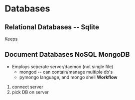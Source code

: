 # Databases
## Relational Databases -- Sqlite
Keeps 
## Document Databases NoSQL MongoDB
- Employs seperate server/daemon (not single file)
    - mongod -- can contain/manage multiple db's
    - pymongo language, and mongo shell
**Workflow**  
1. connect server
2. pick DB on server
